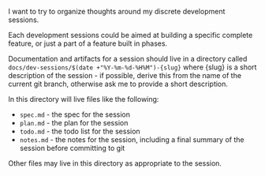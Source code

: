 I want to try to organize thoughts around my discrete development sessions.

Each development sessions could be aimed at building a specific complete feature, or just a part of a feature built in phases.

Documentation and artifacts for a session should live in a directory called `docs/dev-sessions/$(date +"%Y-%m-%d-%H%M")-{slug}` where {slug} is a short description of the session - if possible, derive this from the name of the current git branch, otherwise ask me to provide a short description.

In this directory will live files like the following:

- `spec.md` - the spec for the session
- `plan.md` - the plan for the session
- `todo.md` - the todo list for the session
- `notes.md` - the notes for the session, including a final summary of the session before committing to git

Other files may live in this directory as appropriate to the session. 
